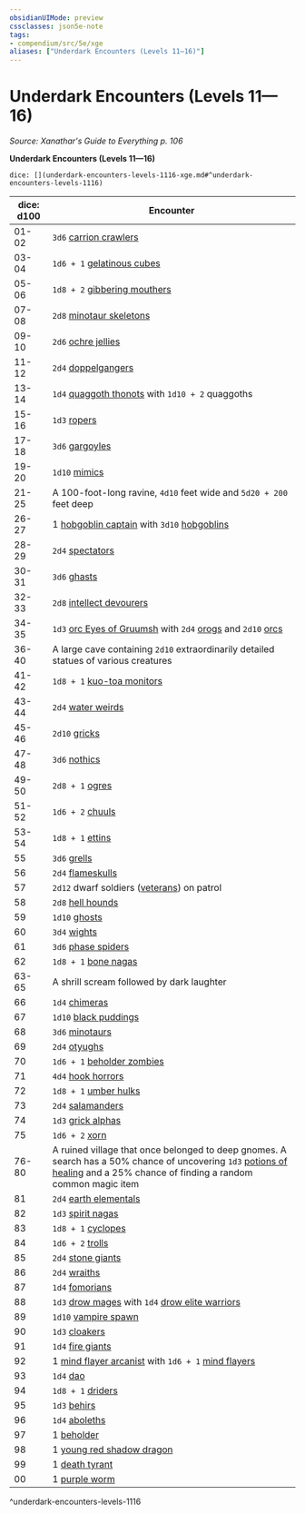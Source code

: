 ```yaml
---
obsidianUIMode: preview
cssclasses: json5e-note
tags:
- compendium/src/5e/xge
aliases: ["Underdark Encounters (Levels 11—16)"]
---
```

# Underdark Encounters (Levels 11—16)
*Source: Xanathar's Guide to Everything p. 106* 

**Underdark Encounters (Levels 11—16)**

`dice: [](underdark-encounters-levels-1116-xge.md#^underdark-encounters-levels-1116)`

| dice: d100 | Encounter |
|------------|-----------|
| 01-02 | `3d6` [carrion crawlers](Mechanics/bestiary/monstrosity/carrion-crawler.md) |
| 03-04 | `1d6 + 1` [gelatinous cubes](Mechanics/bestiary/ooze/gelatinous-cube.md) |
| 05-06 | `1d8 + 2` [gibbering mouthers](Mechanics/bestiary/aberration/gibbering-mouther.md) |
| 07-08 | `2d8` [minotaur skeletons](Mechanics/bestiary/undead/minotaur-skeleton.md) |
| 09-10 | `2d6` [ochre jellies](Mechanics/bestiary/ooze/ochre-jelly.md) |
| 11-12 | `2d4` [doppelgangers](Mechanics/bestiary/monstrosity/doppelganger.md) |
| 13-14 | `1d4` [quaggoth thonots](Mechanics/bestiary/humanoid/quaggoth-thonot.md) with `1d10 + 2` quaggoths |
| 15-16 | `1d3` [ropers](Mechanics/bestiary/monstrosity/roper.md) |
| 17-18 | `3d6` [gargoyles](Mechanics/bestiary/elemental/gargoyle.md) |
| 19-20 | `1d10` [mimics](Mechanics/bestiary/monstrosity/mimic.md) |
| 21-25 | A 100-foot-long ravine, `4d10` feet wide and `5d20 + 200` feet deep |
| 26-27 | 1 [hobgoblin captain](Mechanics/bestiary/humanoid/hobgoblin-captain.md) with `3d10` [hobgoblins](Mechanics/bestiary/humanoid/hobgoblin.md) |
| 28-29 | `2d4` [spectators](Mechanics/bestiary/aberration/spectator.md) |
| 30-31 | `3d6` [ghasts](Mechanics/bestiary/undead/ghast.md) |
| 32-33 | `2d8` [intellect devourers](Mechanics/bestiary/aberration/intellect-devourer.md) |
| 34-35 | `1d3` [orc Eyes of Gruumsh](Mechanics/bestiary/humanoid/orc-eye-of-gruumsh.md) with `2d4` [orogs](Mechanics/bestiary/humanoid/orog.md) and `2d10` [orcs](Mechanics/bestiary/humanoid/orc.md) |
| 36-40 | A large cave containing `2d10` extraordinarily detailed statues of various creatures |
| 41-42 | `1d8 + 1` [kuo-toa monitors](Mechanics/bestiary/humanoid/kuo-toa-monitor.md) |
| 43-44 | `2d4` [water weirds](Mechanics/bestiary/elemental/water-weird.md) |
| 45-46 | `2d10` [gricks](Mechanics/bestiary/monstrosity/grick.md) |
| 47-48 | `3d6` [nothics](Mechanics/bestiary/aberration/nothic.md) |
| 49-50 | `2d8 + 1` [ogres](Mechanics/bestiary/giant/ogre.md) |
| 51-52 | `1d6 + 2` [chuuls](Mechanics/bestiary/aberration/chuul.md) |
| 53-54 | `1d8 + 1` [ettins](Mechanics/bestiary/giant/ettin.md) |
| 55 | `3d6` [grells](Mechanics/bestiary/aberration/grell.md) |
| 56 | `2d4` [flameskulls](Mechanics/bestiary/undead/flameskull.md) |
| 57 | `2d12` dwarf soldiers ([veterans](Mechanics/bestiary/humanoid/veteran.md)) on patrol |
| 58 | `2d8` [hell hounds](Mechanics/bestiary/fiend/hell-hound.md) |
| 59 | `1d10` [ghosts](Mechanics/bestiary/undead/ghost.md) |
| 60 | `3d4` [wights](Mechanics/bestiary/undead/wight.md) |
| 61 | `3d6` [phase spiders](Mechanics/bestiary/monstrosity/phase-spider.md) |
| 62 | `1d8 + 1` [bone nagas](Mechanics/bestiary/undead/bone-naga-guardian.md) |
| 63-65 | A shrill scream followed by dark laughter |
| 66 | `1d4` [chimeras](Mechanics/bestiary/monstrosity/chimera.md) |
| 67 | `1d10` [black puddings](Mechanics/bestiary/ooze/black-pudding.md) |
| 68 | `3d6` [minotaurs](Mechanics/bestiary/monstrosity/minotaur.md) |
| 69 | `2d4` [otyughs](Mechanics/bestiary/aberration/otyugh.md) |
| 70 | `1d6 + 1` [beholder zombies](Mechanics/bestiary/undead/beholder-zombie.md) |
| 71 | `4d4` [hook horrors](Mechanics/bestiary/monstrosity/hook-horror.md) |
| 72 | `1d8 + 1` [umber hulks](Mechanics/bestiary/monstrosity/umber-hulk.md) |
| 73 | `2d4` [salamanders](Mechanics/bestiary/elemental/salamander.md) |
| 74 | `1d3` [grick alphas](Mechanics/bestiary/monstrosity/grick-alpha.md) |
| 75 | `1d6 + 2` [xorn](Mechanics/bestiary/elemental/xorn.md) |
| 76-80 | A ruined village that once belonged to deep gnomes. A search has a 50% chance of uncovering `1d3` [potions of healing](Mechanics/items/potion-of-healing.md) and a 25% chance of finding a random common magic item |
| 81 | `2d4` [earth elementals](Mechanics/bestiary/elemental/earth-elemental.md) |
| 82 | `1d3` [spirit nagas](Mechanics/bestiary/monstrosity/spirit-naga.md) |
| 83 | `1d8 + 1` [cyclopes](Mechanics/bestiary/giant/cyclops.md) |
| 84 | `1d6 + 2` [trolls](Mechanics/bestiary/giant/troll.md) |
| 85 | `2d4` [stone giants](Mechanics/bestiary/giant/stone-giant.md) |
| 86 | `2d4` [wraiths](Mechanics/bestiary/undead/wraith.md) |
| 87 | `1d4` [fomorians](Mechanics/bestiary/giant/fomorian.md) |
| 88 | `1d3` [drow mages](Mechanics/bestiary/humanoid/drow-mage.md) with `1d4` [drow elite warriors](Mechanics/bestiary/humanoid/drow-elite-warrior.md) |
| 89 | `1d10` [vampire spawn](Mechanics/bestiary/undead/vampire-spawn.md) |
| 90 | `1d3` [cloakers](Mechanics/bestiary/aberration/cloaker.md) |
| 91 | `1d4` [fire giants](Mechanics/bestiary/giant/fire-giant.md) |
| 92 | 1 [mind flayer arcanist](Mechanics/bestiary/aberration/mind-flayer-arcanist.md) with `1d6 + 1` [mind flayers](Mechanics/bestiary/aberration/mind-flayer.md) |
| 93 | `1d4` [dao](Mechanics/bestiary/elemental/dao.md) |
| 94 | `1d8 + 1` [driders](Mechanics/bestiary/monstrosity/drider.md) |
| 95 | `1d3` [behirs](Mechanics/bestiary/monstrosity/behir.md) |
| 96 | `1d4` [aboleths](Mechanics/bestiary/aberration/aboleth.md) |
| 97 | 1 [beholder](Mechanics/bestiary/aberration/beholder.md) |
| 98 | 1 [young red shadow dragon](Mechanics/bestiary/dragon/young-red-shadow-dragon.md) |
| 99 | 1 [death tyrant](Mechanics/bestiary/undead/death-tyrant.md) |
| 00 | 1 [purple worm](Mechanics/bestiary/monstrosity/purple-worm.md) |
^underdark-encounters-levels-1116